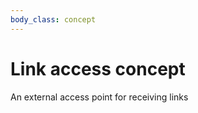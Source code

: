 ```yaml
---
body_class: concept
---
```


# Link access concept

<section>

An external access point for receiving links

</section>
